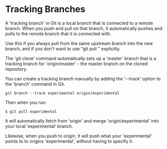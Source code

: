 # Tracking Branches

A 'tracking branch' in Git is a local branch that is connected to a remote
branch.  When you push and pull on that branch, it automatically pushes and
pulls to the remote branch that it is connected with.

Use this if you always pull from the same upstream branch into the new 
branch, and if you don't want to use "git pull <repository> <refspec>" 
explicitly.

The 'git clone' command automatically sets up a 'master' branch that is
a tracking branch for 'origin/master' - the master branch on the cloned
repository.
    
You can create a tracking branch manually by adding the '--track' option
to the 'branch' command in Git. 

    git branch --track experimental origin/experimental

Then when you run:

    $ git pull experimental
    
It will automatically fetch from 'origin' and merge 'origin/experimental' 
into your local 'experimental' branch.

Likewise, when you push to origin, it will push what your 'experimental' points to
to origins 'experimental', without having to specify it.
